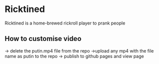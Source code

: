 <h1>Ricktined</h1>
Ricktined is a home-brewed rickroll player to prank people

<h2>How to customise video</h2>
-> delete the putin.mp4 file from the repo 
->upload any mp4 with the file name as putin to the repo
-> publish to github pages and view page
